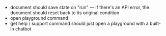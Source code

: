 - document should save state on "run" — if there's an API error, the document should reset back to its original condition
- open playground command
- get help / support command should just open a playground with a built-in chatbot
